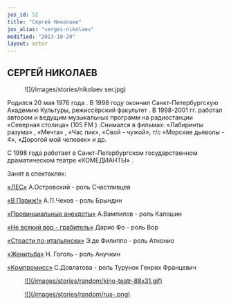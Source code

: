 ```yaml
---
jos_id: 52
title: "Сергей Николаев"
jos_alias: "sergei-nikolaev"
modified: "2013-10-20"
layout: actor
---
```


## СЕРГЕЙ НИКОЛАЕВ

<figure>
![](/images/stories/nikolaev ser.jpg)
</figure>

Родился 20 мая 1976 года . В 1998 году окончил Санкт-Петербургскую Академию Культуры, режиссёрский факультет . В 1998-2001 гг. работал автором и ведущим музыкальных программ на радиостанции «Северная столица» (105 FM ) .Снимался в фильмах: «Лабиринты разума» , «Мечта» , «Час пик», «Свой - чужой», т/с «Морские дьяволы - 4», «Дорогой мой человек» и др.

С 1998 года работает в Санкт-Петербургском государственном драматическом театре «КОМЕДИАНТЫ» .

Занят в спектаклях:

[«ЛЕС»](91-les.html) А.Островский - роль Счастливцев

[«В Париж!»](41-v-paris.html) А.П.Чехов - роль Брындин

[«Провинциальные анекдоты»](71-anekdoti.html) А.Вампилов - роль Калошин

[«Не всякий вор - грабитель»](70-vor.html) Дарио Фо - роль Вор

[«Страсти по-итальянски»](59-strasti-po-italianski.html) Э.де Филиппо - роль Атнонио

[«Женитьба»](69-genitba.html) Н. Гоголь - роль Анучкин

[«Компромисс»](282-kompromiss-sdovlatov.html) С.Довлатова - роль Турунок Генрих Францевич

<figure><a href="http://www.kino-teatr.ru/teatr/acter/m/ros/29820/bio/">
![](/images/stories/random/kino-teatr-88x31.gif)
</a></figure>

<figure><a href="http://ruskino.ru/art/9036">
![](/images/stories/random/rus-.png)
</a></figure>

